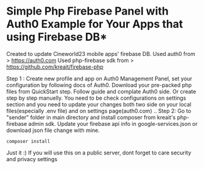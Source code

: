 
# Simple Php Firebase Panel with Auth0 Example for Your Apps that using Firebase DB*

 Created to update Cineworld23 mobile apps' firebase DB. 
 Used auth0 from > https://auth0.com
 Used php-firebase sdk from > https://github.com/kreait/firebase-php

 Step 1 : 
Create new profile and app on Auth0 Management Panel, set your configuration by following docs of Auth0. Download your pre-packed php files from QuickStart step. Follow guide and complate Auth0 side.
Or create step by step manuelly. You need to be check configurations on settings section and you need to update your changes both two side on your local files(especially .env file) and on settings page(auth0.com)
.. 
 Step 2:
Go to "sender" folder in main directory  and install composer from kreait's php-firebase admin sdk. Update your firebase api info in google-services.json or download json file change with mine.
```
composer install
```
Just it :) 
If you will use this  on a public server, dont forget to care security and privacy settings 



